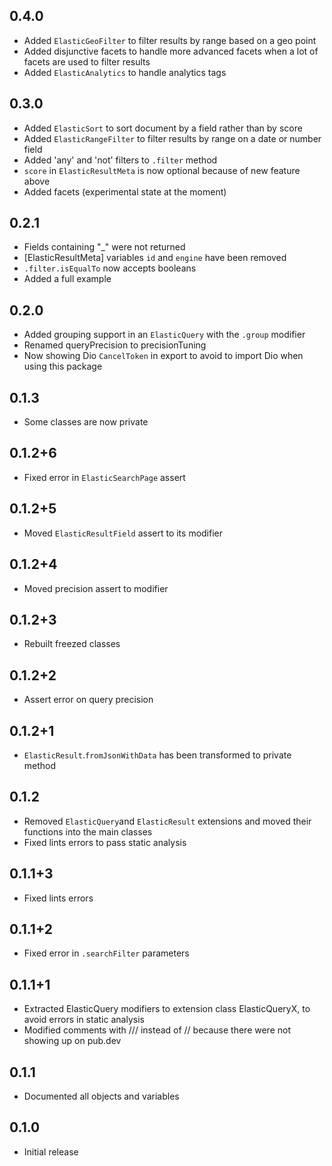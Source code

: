 ## 0.4.0

* Added `ElasticGeoFilter` to filter results by range based on a geo point
* Added disjunctive facets to handle more advanced facets when a lot of facets are used to filter results
* Added `ElasticAnalytics` to handle analytics tags

## 0.3.0

* Added `ElasticSort` to sort document by a field rather than by score
* Added `ElasticRangeFilter` to filter results by range on a date or number field
* Added 'any' and 'not' filters to `.filter` method
* `score` in `ElasticResultMeta` is now optional because of new feature above
* Added facets (experimental state at the moment)

## 0.2.1

* Fields containing "_" were not returned
* [ElasticResultMeta] variables `id` and `engine` have been removed
* `.filter.isEqualTo` now accepts booleans
* Added a full example

## 0.2.0

* Added grouping support in an `ElasticQuery` with the `.group` modifier
* Renamed queryPrecision to precisionTuning
* Now showing Dio `CancelToken` in export to avoid to import Dio when using this package

## 0.1.3

* Some classes are now private

## 0.1.2+6

* Fixed error in `ElasticSearchPage` assert

## 0.1.2+5

* Moved `ElasticResultField` assert to its modifier

## 0.1.2+4

* Moved precision assert to modifier

## 0.1.2+3

* Rebuilt freezed classes

## 0.1.2+2

* Assert error on query precision

## 0.1.2+1

* `ElasticResult`.`fromJsonWithData` has been transformed to private method

## 0.1.2

* Removed `ElasticQuery`and `ElasticResult` extensions and moved their functions into the main classes
* Fixed lints errors to pass static analysis

## 0.1.1+3

* Fixed lints errors

## 0.1.1+2

* Fixed error in `.searchFilter` parameters

## 0.1.1+1

* Extracted ElasticQuery modifiers to extension class ElasticQueryX, to avoid errors in static analysis
* Modified comments with /// instead of // because there were not showing up on pub.dev

## 0.1.1

* Documented all objects and variables

## 0.1.0

* Initial release